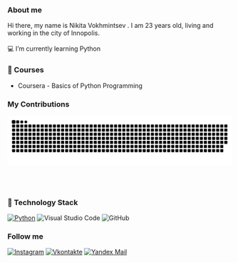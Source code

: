### About me

Hi there, my name is Nikita Vokhmintsev . I am 23 years old, living and working in the city of Innopolis.
</br>
</br>
💻 I’m currently learning Python

### 📕 Courses

- Coursera - Basics of Python Programming

### My Contributions

![](https://github.com/nikk178/nikk178/blob/main/assets/github-user-contribution.svg)

</br>
</br>

### 🔧 Technology Stack
[![Python](http://ForTheBadge.com/images/badges/Python.svg)](https://www.python.org/)
![Visual Studio Code](https://img.shields.io/badge/Visual%20Studio%20Code-0078d7.svg?style=for-the-badge&logo=visual-studio-code&logoColor=white)
![GitHub](https://img.shields.io/badge/github-%23121011.svg?style=for-the-badge&logo=github&logoColor=white)

### Follow me


[![Instagram](https://img.shields.io/badge/Instagram-090909?style=for-the-badge&logo=Instagram&logoColor=white)](https://www.instagram.com/nikita.vohmincev)
[![Vkontakte](https://img.shields.io/badge/Vkontakte-090909?style=for-the-badge&logo=VK&logoColor=white)](https://vk.com/nikk_official)
[![Yandex Mail](https://img.shields.io/badge/yandex_mail-090909?style=for-the-badge&logo=appveyor&logoColor=white)](mailto:nv@nikk178.ru)
